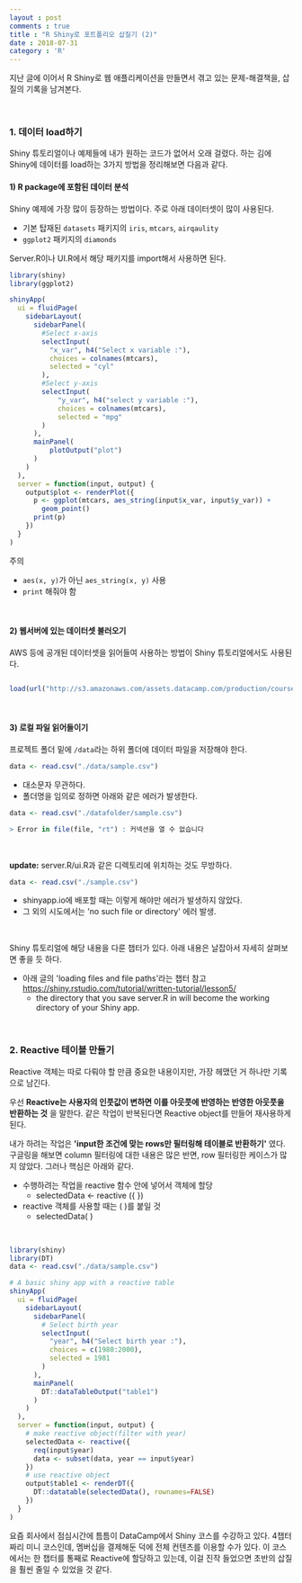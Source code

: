 ```yaml
---
layout : post
comments : true
title : "R Shiny로 포트폴리오 삽질기 (2)"
date : 2018-07-31
category : 'R'
---
```


지난 글에 이어서 R Shiny로 웹 애플리케이션을 만들면서 겪고 있는 문제-해결책을, 삽질의 기록을 남겨본다.

<br>

### 1. 데이터 load하기
Shiny 튜토리얼이나 예제들에 내가 원하는 코드가 없어서 오래 걸렸다.
하는 김에 Shiny에 데이터를 load하는 3가지 방법을 정리해보면 다음과 같다.

#### 1) R package에 포함된 데이터 분석

Shiny 예제에 가장 많이 등장하는 방법이다. 주로 아래 데이터셋이 많이 사용된다.

* 기본 탑재된 `datasets` 패키지의 `iris`, `mtcars`, `airqaulity`
* `ggplot2` 패키지의  `diamonds`

Server.R이나 UI.R에서 해당 패키지를 import해서 사용하면 된다.

~~~r
library(shiny)
library(ggplot2)

shinyApp(
  ui = fluidPage(
    sidebarLayout(
      sidebarPanel(
        #Select x-axis
        selectInput(
          "x_var", h4("Select x variable :"),
          choices = colnames(mtcars),
          selected = "cyl"
        ),
        #Select y-axis
        selectInput(
            "y_var", h4("select y variable :"),
            choices = colnames(mtcars),
            selected = "mpg"
        )
      ),
      mainPanel(
          plotOutput("plot")
      )
    )
  ),
  server = function(input, output) {
    output$plot <- renderPlot({
      p <- ggplot(mtcars, aes_string(input$x_var, input$y_var)) +
        geom_point()
      print(p)
    })
  }
)
~~~
주의
* `aes(x, y)`가 아닌 `aes_string(x, y)` 사용
* `print` 해줘야 함

<br>

#### 2) 웹서버에 있는 데이터셋 불러오기
AWS 등에 공개된 데이터셋을 읽어들여 사용하는 방법이 Shiny 튜토리얼에서도 사용된다.

```r

load(url("http://s3.amazonaws.com/assets.datacamp.com/production/course_4850/datasets/movies.Rdata"))

```

<br>

#### 3) 로컬 파일 읽어들이기

프로젝트 폴더 밑에 `/data`라는 하위 폴더에 데이터 파일을 저장해야 한다.

```r
data <- read.csv("./data/sample.csv")

```
* 대소문자 무관하다.
* 폴더명을 임의로 정하면 아래와 같은 에러가 발생한다.

```r
data <- read.csv("./datafolder/sample.csv")

> Error in file(file, "rt") : 커넥션을 열 수 없습니다
```

<br>


__update:__
server.R/ui.R과 같은 디렉토리에 위치하는 것도 무방하다.

```r
data <- read.csv("./sample.csv")
```
* shinyapp.io에 배포할 때는 이렇게 해야만 에러가 발생하지 않았다.
* 그 외의 시도에서는 'no such file or directory' 에러 발생.

<br>

Shiny 튜토리얼에 해당 내용을 다룬 챕터가 있다. 아래 내용은 날잡아서 자세히 살펴보면 좋을 듯 하다.

* 아래 글의 'loading files and file paths'라는 챕터 참고
https://shiny.rstudio.com/tutorial/written-tutorial/lesson5/
    * the directory that you save server.R in will become the working directory of your Shiny app.

<br>

### 2. Reactive 테이블 만들기

Reactive 객체는 따로 다뤄야 할 만큼 중요한 내용이지만, 가장 헤맸던 거 하나만 기록으로 남긴다.

우선 __Reactive는 사용자의 인풋값이 변하면 이를 아웃풋에 반영하는 반영한 아웃풋을 반환하는 것__ 을 말한다. 같은 작업이 반복된다면 Reactive object를 만들어 재사용하게 된다.

내가 하려는 작업은 __'input한 조건에 맞는 rows만 필터링해 테이블로 반환하기'__ 였다. 구글링을 해보면 column 필터링에 대한 내용은 많은 반면, row 필터링한 케이스가 많지 않았다. 그러나 핵심은 아래와 같다.

* 수행하려는 작업을 reactive 함수 안에 넣어서 객체에 할당
  * selectedData <- reactive ({ })
* reactive 객체를 사용할 때는 ( )를 붙일 것
  * selectedData( )

<br>

```r  
library(shiny)
library(DT)
data <- read.csv("./data/sample.csv")

# A basic shiny app with a reactive table
shinyApp(
  ui = fluidPage(
    sidebarLayout(
      sidebarPanel(
        # Select birth year
        selectInput(
          "year", h4("Select birth year :"),
          choices = c(1980:2000),
          selected = 1981
        )
      ),
      mainPanel(
        DT::dataTableOutput("table1")
      )
    )
  ),
  server = function(input, output) {
    # make reactive object(filter with year)
    selectedData <- reactive({
      req(input$year)
      data <- subset(data, year == input$year)
    })
    # use reactive object
    output$table1 <- renderDT({
      DT::datatable(selectedData(), rownames=FALSE)
    })
  }
)

```


요즘 회사에서 점심시간에 틈틈이 DataCamp에서 Shiny 코스를 수강하고 있다. 4챕터짜리 미니 코스인데, 멤버십을 결제해둔 덕에 전체 컨텐츠를 이용할 수가 있다. 이 코스에서는 한 챕터를 통째로 Reactive에 할당하고 있는데, 이걸 진작 들었으면 초반의 삽질을 훨씬 줄일 수 있었을 것 같다.
